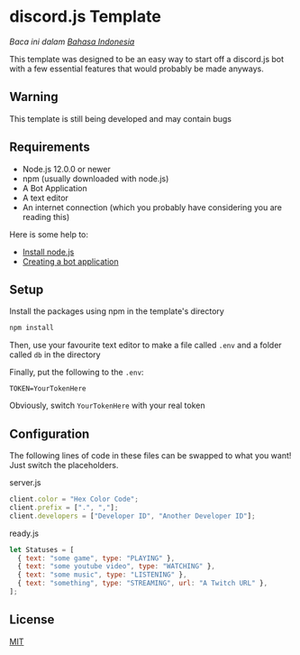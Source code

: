 # discord.js Template

_Baca ini dalam [Bahasa Indonesia](README-id.md)_

This template was designed to be an easy way to start off a discord.js bot with a few essential features that would probably be made anyways.

## Warning

This template is still being developed and may contain bugs

## Requirements

- Node.js 12.0.0 or newer
- npm (usually downloaded with node.js)
- A Bot Application
- A text editor
- An internet connection (which you probably have considering you are reading this)

Here is some help to:

- [Install node.js](https://discordjs.guide/preparations/#installing-node-js)
- [Creating a bot application](https://discordjs.guide/preparations/setting-up-a-bot-application.html#creating-your-bot)

## Setup

Install the packages using npm in the template's directory

```bash
npm install
```

Then, use your favourite text editor to make a file called `.env` and a folder called `db` in the directory

Finally, put the following to the `.env`:

```
TOKEN=YourTokenHere
```

Obviously, switch `YourTokenHere` with your real token

## Configuration

The following lines of code in these files can be swapped to what you want!
Just switch the placeholders.

server.js

```javascript
client.color = "Hex Color Code";
client.prefix = [".", ","];
client.developers = ["Developer ID", "Another Developer ID"];
```

ready.js

```javascript
let Statuses = [
  { text: "some game", type: "PLAYING" },
  { text: "some youtube video", type: "WATCHING" },
  { text: "some music", type: "LISTENING" },
  { text: "something", type: "STREAMING", url: "A Twitch URL" },
];
```

## License

[MIT](https://github.com/Sup3rFire/djs-template/blob/master/LICENSE)
